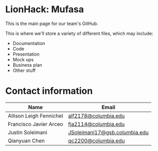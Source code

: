 # LionHack: Mufasa

This is the main page for our team's GitHub.

This is where we'll store a variety of different files, which may include:

- Documentation
- Code
- Presentation
- Mock ups
- Business plan
- Other stuff

# Contact information

Name | Email 
--- | ---
Allison Leigh Fennichel | alf2178@columbia.edu
Francisco Javier Arceo | fja2114@columbia.edu
Justin Soleimani | JSoleimani17@gsb.columbia.edu
Qianyuan Chen | qc2200@columbia.edu 

